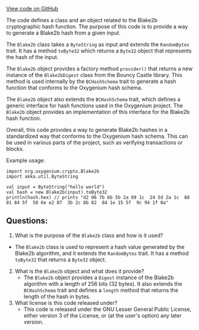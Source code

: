 [View code on GitHub](https://github.com/oxygenium/oxygenium/crypto/src/main/scala/org/oxygenium/crypto/Blake2b.scala)

The code defines a class and an object related to the Blake2b cryptographic hash function. The purpose of this code is to provide a way to generate a Blake2b hash from a given input. 

The `Blake2b` class takes a `ByteString` as input and extends the `RandomBytes` trait. It has a method `toByte32` which returns a `Byte32` object that represents the hash of the input. 

The `Blake2b` object provides a factory method `provider()` that returns a new instance of the `Blake2bDigest` class from the Bouncy Castle library. This method is used internally by the `BCHashSchema` trait to generate a hash function that conforms to the Oxygenium hash schema. 

The `Blake2b` object also extends the `BCHashSchema` trait, which defines a generic interface for hash functions used in the Oxygenium project. The `Blake2b` object provides an implementation of this interface for the Blake2b hash function. 

Overall, this code provides a way to generate Blake2b hashes in a standardized way that conforms to the Oxygenium hash schema. This can be used in various parts of the project, such as verifying transactions or blocks. 

Example usage:

```
import org.oxygenium.crypto.Blake2b
import akka.util.ByteString

val input = ByteString("hello world")
val hash = new Blake2b(input).toByte32
println(hash.hex) // prints "d2 06 7b 6b 5b 2a 69 1c  24 5d 2a 1c  68 01 84 5f  58 6e e2 87  3b 2c 8b 82  84 1e 15 5f  9c 94 1f 0a"
```
## Questions: 
 1. What is the purpose of the `Blake2b` class and how is it used?
   - The `Blake2b` class is used to represent a hash value generated by the Blake2b algorithm, and it extends the `RandomBytes` trait. It has a method `toByte32` that returns a `Byte32` object.
2. What is the `Blake2b` object and what does it provide?
   - The `Blake2b` object provides a `Digest` instance of the Blake2b algorithm with a length of 256 bits (32 bytes). It also extends the `BCHashSchema` trait and defines a `length` method that returns the length of the hash in bytes.
3. What license is this code released under?
   - This code is released under the GNU Lesser General Public License, either version 3 of the License, or (at the user's option) any later version.